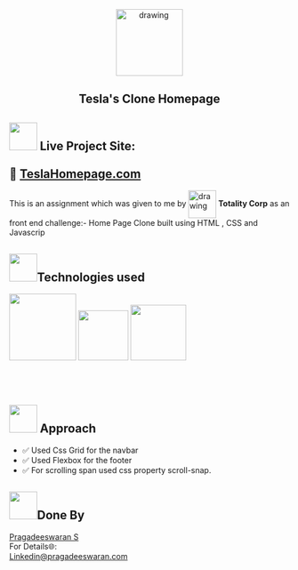 
<div align="center">
<img src="https://www.carlogos.org/car-logos/tesla-logo-2200x2800.png"  align="center" alt="drawing" width="120" />
  <h2 align="center"> Tesla's Clone Homepage <br></h2>
</div> 
<div>
<h2><img src="https://raw.githubusercontent.com/Tarikul-Islam-Anik/Animated-Fluent-Emojis/master/Emojis/Travel%20and%20places/Rocket.png" width="50px">  Live Project Site: <br>
  <br>🔗 <a href="https://635189e4aa348f7defb09e51--pragadees.netlify.app/">TeslaHomepage.com</a></h2> 
</div>
<div>
This is an assignment which was given to me by
  <img src="https://www.totalitycorp.com/_next/static/media/logo.f83b3df6.webp"  align="center" alt="drawing" width="50" /> <b>Totality Corp</b> as an front end challenge:- Home Page Clone  built using HTML , CSS and Javascrip

</div>

<h2><img src="https://www.pngarts.com/files/3/Technology-PNG-Picture.png" width="50px">Technologies used</h2>
<p><img src="https://upload.wikimedia.org/wikipedia/commons/thumb/6/61/HTML5_logo_and_wordmark.svg/1200px-HTML5_logo_and_wordmark.svg.png" width="120px">
<img src="https://upload.wikimedia.org/wikipedia/commons/thumb/d/d5/CSS3_logo_and_wordmark.svg/1200px-CSS3_logo_and_wordmark.svg.png" width="90px">
<img src="https://www.computerhope.com/jargon/j/javascript.png" width="100px"></p>
<br>
<br>


<h2><img src="https://play-lh.googleusercontent.com/pjUulZ-Vdo7qPKxk3IRhnk8SORPlgSydSyYEjm7fGcoXO8wDyYisWXwQqEjMryZ_sqK2" width="50px"> Approach</h2>
<ul>
<li>✅ Used Css Grid for the navbar</li>
<li>✅ Used Flexbox for the footer</li>
<li>✅ For scrolling span used css property scroll-snap.</li>
</ul>

<h2><img src="https://cdn.iconscout.com/icon/free/png-128/programmer-6371508-5338499.png" width="50px">Done By</h2>
<a href="https://github.com/Pragadeesvp">Pragadeeswaran S<a>
<br>For Details🌐:<br>
<a href="https://www.linkedin.com/in/pragadeeswarans/">Linkedin@pragadeeswaran.com</a>
  
